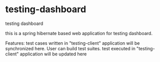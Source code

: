 # testing-dashboard
testing dashboard

this is a spring hibernate based web application for testing dashboard.

Features:
test cases written in "testing-client" application will be synchronized here.
User can build test suites.
test executed in "testing-client" application will be updated here

